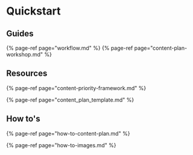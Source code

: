 # Quickstart

## Guides

{% page-ref page="workflow.md" %}
{% page-ref page="content-plan-workshop.md" %}

## Resources

{% page-ref page="content-priority-framework.md" %}

{% page-ref page="content\_plan\_template.md" %}

## How to's

{% page-ref page="how-to-content-plan.md" %}

{% page-ref page="how-to-images.md" %}

